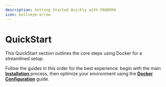 ```yaml
---
description: Getting Started Quickly with PANDORA
icon: bullseye-arrow
---
```


# QuickStart

&#x20;This QuickStart section outlines the core steps using Docker for a streamlined setup.

Follow the guides in this order for the best experience: begin with the main [**Installation** ](installation/)process, then optimize your environment using the [**Docker Configuration**](installation/docker-configuration.md) guide.
